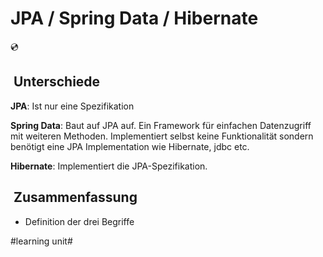 
# JPA / Spring Data / Hibernate
💿

##  Unterschiede

**JPA**: Ist nur eine Spezifikation

**Spring Data**: Baut auf JPA auf. Ein Framework für einfachen Datenzugriff mit weiteren Methoden. Implementiert selbst keine Funktionalität sondern benötigt eine JPA Implementation wie Hibernate, jdbc etc.

**Hibernate**: Implementiert die JPA-Spezifikation. 

##  Zusammenfassung
- Definition der drei Begriffe


#learning unit#